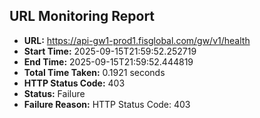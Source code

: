 ## URL Monitoring Report

- **URL:** https://api-gw1-prod1.fisglobal.com/gw/v1/health
- **Start Time:** 2025-09-15T21:59:52.252719
- **End Time:** 2025-09-15T21:59:52.444819
- **Total Time Taken:** 0.1921 seconds
- **HTTP Status Code:** 403
- **Status:** Failure
- **Failure Reason:** HTTP Status Code: 403
